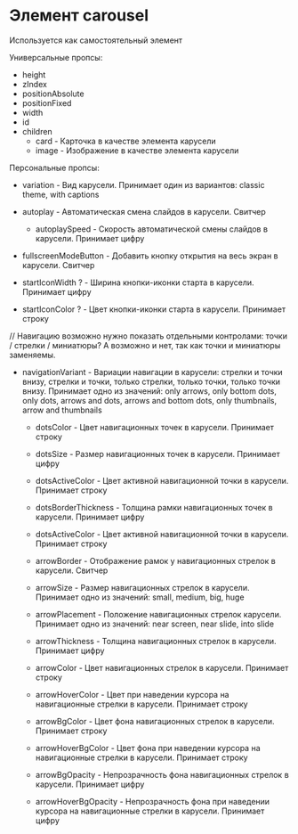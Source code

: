 # Элемент carousel
Используется как самостоятельный элемент

Универсальные пропсы:
- height
- zIndex
- positionAbsolute
- positionFixed
- width
- id
- children  
    - card - Карточка в качестве элемента карусели
    - image - Изображение в качестве элемента карусели

Персональные пропсы:
- variation - Вид карусели. Принимает один из вариантов: classic theme, with captions

- autoplay - Автоматическая смена слайдов в карусели. Свитчер

    - autoplaySpeed - Скорость автоматической смены слайдов в карусели. Принимает цифру

- fullscreenModeButton - Добавить кнопку открытия на весь экран в карусели. Свитчер

- startIconWidth ? - Ширина кнопки-иконки старта в карусели. Принимает цифру

- startIconColor ? - Цвет кнопки-иконки старта в карусели. Принимает строку

// Навигацию возможно нужно показать отдельными контролами: точки / стрелки / миниатюры? А возможно и нет, так как точки и миниатюры заменяемы.

- navigationVariant - Вариации навигации в карусели: стрелки и точки внизу, стрелки и точки, только стрелки, только точки, только точки внизу. Принимает одно из значений: only arrows, only bottom dots, only dots, arrows and dots, arrows and bottom dots, only thumbnails,  arrow and thumbnails

    - dotsColor - Цвет навигационных точек в карусели. Принимает строку

    - dotsSize - Размер навигационных точек в карусели. Принимает цифру

    - dotsActiveColor - Цвет активной навигационной точки в карусели. Принимает строку

    - dotsBorderThickness - Толщина рамки навигационных точек в карусели. Принимает цифру

    - dotsActiveColor - Цвет активной навигационной точки в карусели. Принимает строку

    - arrowBorder - Отображение рамок у навигационных стрелок в карусели. Свитчер

    - arrowSize - Размер навигационных стрелок в карусели. Принимает одно из значений: small, medium, big, huge

    - arrowPlacement - Положение навигационных стрелок карусели. Принимает одно из значений: near screen, near slide, into slide

    - arrowThickness - Толщина навигационных стрелок в карусели. Принимает цифру

    - arrowColor - Цвет навигационных стрелок в карусели. Принимает строку

    - arrowHoverColor - Цвет при наведении курсора на навигационные стрелки в карусели. Принимает строку

    - arrowBgColor - Цвет фона навигационных стрелок в карусели. Принимает строку

    - arrowHoverBgColor - Цвет фона при наведении курсора на навигационные стрелки в карусели. Принимает строку

    - arrowBgOpacity - Непрозрачность фона навигационных стрелок в карусели. Принимает цифру

    - arrowHoverBgOpacity - Непрозрачность фона при наведении курсора на навигационные стрелки в карусели. Принимает цифру
